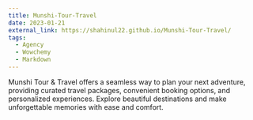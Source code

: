 ```yaml
---
title: Munshi-Tour-Travel
date: 2023-01-21
external_link: https://shahinul22.github.io/Munshi-Tour-Travel/
tags:
  - Agency
  - Wowchemy
  - Markdown
---
```


Munshi Tour & Travel offers a seamless way to plan your next adventure, providing curated travel packages, convenient booking options, and personalized experiences. Explore beautiful destinations and make unforgettable memories with ease and comfort.

<!--more-->